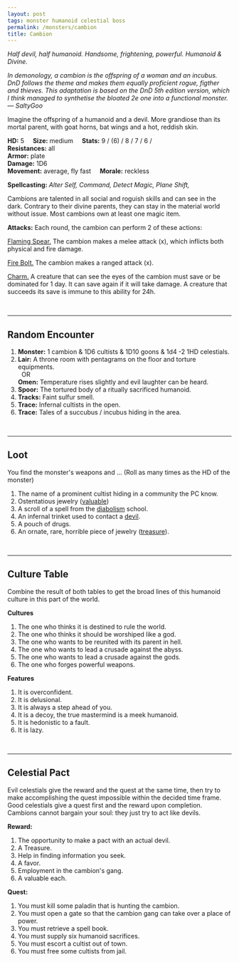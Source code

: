 ```yaml
---
layout: post
tags: monster humanoid celestial boss
permalink: /monsters/cambion
title: Cambion
---
```


*Half devil, half humanoid. Handsome, frightening, powerful. Humanoid & Divine.*

<span class="alchemy"> *In demonology, a cambion is the offspring of a woman and an incubus. DnD follows the theme and makes them equally proficient rogue, figther and thieves. This adaptation is based on the DnD 5th edition version, which I think managed to synthetise the bloated 2e one into a functional monster. — SaltyGoo* </span>

Imagine the offspring of a humanoid and a devil. More grandiose than its mortal parent, with goat horns, bat wings and a hot, reddish skin.

**HD:** 5  &nbsp; &nbsp;  **Size:** medium &nbsp; &nbsp; **Stats:** 9 / (6) / 8 / 7 / 6 /  <br>
**Resistances:** all <br>
**Armor:** plate <br>
**Damage:** 1D6 <br>
**Movement:** average, fly fast &nbsp; &nbsp; **Morale:** reckless <br>

**Spellcasting:** *Alter Self, Command, Detect Magic, Plane Shift,*

Cambions are talented in all social and roguish skills and can see in the dark. Contrary to their divine parents, they can stay in the material world without issue. Most cambions own at least one magic item.

**Attacks:** Each round, the cambion can perform 2 of these actions:

<ins>Flaming Spear.</ins> The cambion makes a melee attack (x), which inflicts both physical and fire damage.

<ins>Fire Bolt.</ins> The cambion makes a ranged attack (x).

<ins>Charm.</ins> A creature that can see the eyes of the cambion must save or be dominated for 1 day. It can save again if it will take damage. A creature that succeeds its save is immune to this ability for 24h.

<br>

---

## Random Encounter

1. **Monster:** 1 cambion & 1D6 cultists & 1D10 goons & 1d4 -2 1HD celestials.
1. **Lair:** A throne room with pentagrams on the floor and torture equipments. <br>	&nbsp; OR <br>	**Omen:** Temperature rises slightly and evil laughter can be heard.
1. **Spoor:** The tortured body of a ritually sacrificed humanoid.
1. **Tracks:** Faint sulfur smell.
1. **Trace:** Infernal cultists in the open.
1. **Trace:** Tales of a succubus / incubus hiding in the area.

<br>

---

## Loot

You find the monster's weapons and ... (Roll as many times as the HD of the monster)

1. The name of a prominent cultist hiding in a community the PC know.
1. Ostentatious jewelry ([valuable](https://saltygoo.github.io/2020/11/10/extra-rules/#treasures))
1. A scroll of a spell from the [diabolism](https://saltygoo.github.io/spells/#diabolism) school.
1. An infernal trinket used to contact a [devil](https://saltygoo.github.io/list/monsters-celestial).
1. A pouch of drugs.
1. An ornate, rare, horrible piece of jewelry ([treasure](https://saltygoo.github.io/2020/11/10/extra-rules/#treasures)).

<br>

---

## Culture Table

Combine the result of both tables to get the broad lines of this humanoid culture in this part of the world.

**Cultures**
1. The one who thinks it is destined to rule the world.
1. The one who thinks it should be worshiped like a god. 
1. The one who wants to be reunited with its parent in hell.
1. The one who wants to lead a crusade against the abyss.
1. The one who wants to lead a crusade against the gods.
1. The one who forges powerful weapons.

**Features**
1. It is overconfident.
1. It is delusional.
1. It is always a step ahead of you.
1. It is a decoy, the true mastermind is a meek humanoid.
1. It is hedonistic to a fault.
1. It is lazy.

<br>

---

## Celestial Pact

Evil celestials give the reward and the quest at the same time, then try to make accomplishing the quest impossible within the decided time frame. Good celestials give a quest first and the reward upon completion. Cambions cannot bargain your soul: they just try to act like devils.

**Reward:**

1. The opportunity to make a pact with an actual devil.
1. A Treasure.
1. Help in finding information you seek.
1. A favor.
1. Employment in the cambion's gang.
1. A valuable each.

**Quest:**

1. You must kill some paladin that is hunting the cambion.
1. You must open a gate so that the cambion gang can take over a place of power.
1. You must retrieve a spell book.
1. You must supply six humanoid sacrifices.
1. You must escort a cultist out of town.
1. You must free some cultists from jail.
